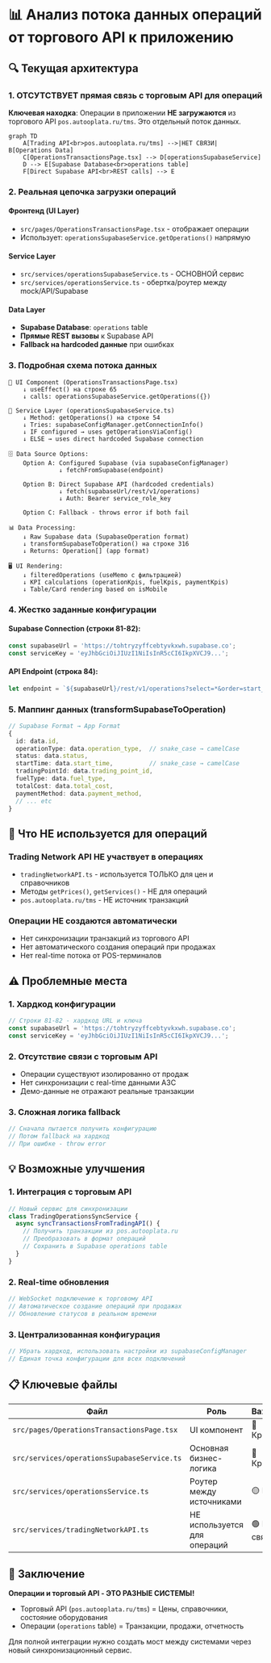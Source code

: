 # 📊 Анализ потока данных операций от торгового API к приложению

## 🔍 Текущая архитектура

### 1. **ОТСУТСТВУЕТ прямая связь с торговым API для операций**

**Ключевая находка**: Операции в приложении **НЕ загружаются** из торгового API `pos.autooplata.ru/tms`. Это отдельный поток данных.

```mermaid
graph TD
    A[Trading API<br>pos.autooplata.ru/tms] -->|НЕТ СВЯЗИ| B[Operations Data]
    C[OperationsTransactionsPage.tsx] --> D[operationsSupabaseService]
    D --> E[Supabase Database<br>operations table]
    F[Direct Supabase API<br>REST calls] --> E
```

### 2. **Реальная цепочка загрузки операций**

#### **Фронтенд (UI Layer)**
- `src/pages/OperationsTransactionsPage.tsx` - отображает операции
- Использует: `operationsSupabaseService.getOperations()` напрямую

#### **Service Layer**
- `src/services/operationsSupabaseService.ts` - ОСНОВНОЙ сервис
- `src/services/operationsService.ts` - обертка/роутер между mock/API/Supabase

#### **Data Layer**
- **Supabase Database**: `operations` table
- **Прямые REST вызовы** к Supabase API
- **Fallback на hardcoded данные** при ошибках

### 3. **Подробная схема потока данных**

```
🎯 UI Component (OperationsTransactionsPage.tsx)
    ↓ useEffect() на строке 65
    ↓ calls: operationsSupabaseService.getOperations({})
    
🔧 Service Layer (operationsSupabaseService.ts)
    ↓ Method: getOperations() на строке 54
    ↓ Tries: supabaseConfigManager.getConnectionInfo()
    ↓ IF configured → uses getOperationsViaConfig()
    ↓ ELSE → uses direct hardcoded Supabase connection
    
🗄️ Data Source Options:
    Option A: Configured Supabase (via supabaseConfigManager)
              ↓ fetchFromSupabase(endpoint)
              
    Option B: Direct Supabase API (hardcoded credentials)
              ↓ fetch(supabaseUrl/rest/v1/operations)
              ↓ Auth: Bearer service_role_key
              
    Option C: Fallback - throws error if both fail
    
📊 Data Processing:
    ↓ Raw Supabase data (SupabaseOperation format)
    ↓ transformSupabaseToOperation() на строке 316
    ↓ Returns: Operation[] (app format)
    
🖥️ UI Rendering:
    ↓ filteredOperations (useMemo с фильтрацией)
    ↓ KPI calculations (operationKpis, fuelKpis, paymentKpis)
    ↓ Table/Card rendering based on isMobile
```

### 4. **Жестко заданные конфигурации**

#### **Supabase Connection** (строки 81-82):
```typescript
const supabaseUrl = 'https://tohtryzyffcebtyvkxwh.supabase.co';
const serviceKey = 'eyJhbGciOiJIUzI1NiIsInR5cCI6IkpXVCJ9...';
```

#### **API Endpoint** (строка 84):
```typescript
let endpoint = `${supabaseUrl}/rest/v1/operations?select=*&order=start_time.desc`;
```

### 5. **Маппинг данных (transformSupabaseToOperation)**

```typescript
// Supabase Format → App Format
{
  id: data.id,
  operationType: data.operation_type,  // snake_case → camelCase
  status: data.status,
  startTime: data.start_time,          // snake_case → camelCase
  tradingPointId: data.trading_point_id,
  fuelType: data.fuel_type,
  totalCost: data.total_cost,
  paymentMethod: data.payment_method,
  // ... etc
}
```

## 🚫 Что НЕ используется для операций

### **Trading Network API НЕ участвует в операциях**
- `tradingNetworkAPI.ts` - используется ТОЛЬКО для цен и справочников
- Методы `getPrices()`, `getServices()` - НЕ для операций
- `pos.autooplata.ru/tms` - НЕ источник транзакций

### **Операции НЕ создаются автоматически**
- Нет синхронизации транзакций из торгового API
- Нет автоматического создания операций при продажах
- Нет real-time потока от POS-терминалов

## ⚠️ Проблемные места

### 1. **Хардкод конфигурации**
```typescript
// Строки 81-82 - хардкод URL и ключа
const supabaseUrl = 'https://tohtryzyffcebtyvkxwh.supabase.co';
const serviceKey = 'eyJhbGciOiJIUzI1NiIsInR5cCI6IkpXVCJ9...';
```

### 2. **Отсутствие связи с торговым API**
- Операции существуют изолированно от продаж
- Нет синхронизации с real-time данными АЗС
- Демо-данные не отражают реальные транзакции

### 3. **Сложная логика fallback**
```typescript
// Сначала пытается получить конфигурацию
// Потом fallback на хардкод
// При ошибке - throw error
```

## 💡 Возможные улучшения

### 1. **Интеграция с торговым API**
```typescript
// Новый сервис для синхронизации
class TradingOperationsSyncService {
  async syncTransactionsFromTradingAPI() {
    // Получить транзакции из pos.autooplata.ru
    // Преобразовать в формат операций
    // Сохранить в Supabase operations table
  }
}
```

### 2. **Real-time обновления**
```typescript
// WebSocket подключение к торговому API
// Автоматическое создание операций при продажах
// Обновление статусов в реальном времени
```

### 3. **Централизованная конфигурация**
```typescript
// Убрать хардкод, использовать настройки из supabaseConfigManager
// Единая точка конфигурации для всех подключений
```

## 📋 Ключевые файлы

| Файл | Роль | Важность |
|------|------|----------|
| `src/pages/OperationsTransactionsPage.tsx` | UI компонент | 🔴 Критично |
| `src/services/operationsSupabaseService.ts` | Основная бизнес-логика | 🔴 Критично |
| `src/services/operationsService.ts` | Роутер между источниками | 🟡 Важно |
| `src/services/tradingNetworkAPI.ts` | НЕ используется для операций | 🟢 Не связано |

## 🎯 Заключение

**Операции и торговый API - ЭТО РАЗНЫЕ СИСТЕМЫ!**

- Торговый API (`pos.autooplata.ru/tms`) = Цены, справочники, состояние оборудования
- Операции (`operations` table) = Транзакции, продажи, отчетность

Для полной интеграции нужно создать мост между системами через новый синхронизационный сервис.